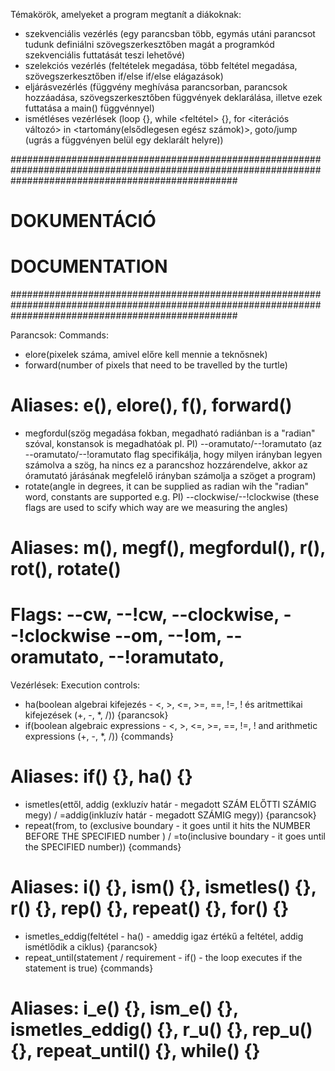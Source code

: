 Témakörök, amelyeket a program megtanít a diákoknak:

- szekvenciális vezérlés (egy parancsban több, egymás utáni parancsot tudunk definiálni szövegszerkesztőben magát a programkód szekvenciális futtatását teszi lehetővé)
- szelekciós vezérlés (feltételek megadása, több feltétel megadása, szövegszerkesztőben if/else if/else elágazások)
- eljárásvezérlés (függvény meghívása parancsorban, parancsok hozzáadása, szövegszerkesztőben függvények deklarálása, illetve ezek futtatása a main() függvénnyel)
- ismétléses vezérlések (loop {}, while <feltétel> {}, for <iterációs változó> in <tartomány(elsődlegesen egész számok)>, goto/jump (ugrás a függvényen belül egy deklarált helyre))

#########################################################################################################################################################
# DOKUMENTÁCIÓ
# DOCUMENTATION
#########################################################################################################################################################

Parancsok:
Commands:

- elore(pixelek száma, amivel előre kell mennie a teknősnek)
- forward(number of pixels that need to be travelled by the turtle)
# Aliases: e(), elore(), f(), forward()

- megfordul(szög megadása fokban, megadható radiánban is a "radian" szóval, konstansok is megadhatóak pl. PI) --oramutato/--!oramutato (az --oramutato/--!oramutato flag specifikálja,
  hogy milyen irányban legyen számolva a szög, ha nincs ez a parancshoz hozzárendelve, akkor az óramutató járásának megfelelő irányban számolja a szöget a program)
- rotate(angle in degrees, it can be supplied as radian wih the "radian" word, constants are supported e.g. PI) --clockwise/--!clockwise (these flags are used to scify which way are we measuring the angles)
# Aliases: m(), megf(), megfordul(), r(), rot(), rotate()
# Flags: --cw, --!cw, --clockwise, --!clockwise --om, --!om, --oramutato, --!oramutato, 

Vezérlések:
Execution controls:

- ha(boolean algebrai kifejezés - <, >, <=, >=, ==, !=, ! és aritmettikai kifejezések (+, -, *, /)) {parancsok}
- if(boolean algebraic expressions - <, >, <=, >=, ==, !=, ! and arithmetic expressions (+, -, *, /)) {commands}
# Aliases: if() {}, ha() {}

- ismetles(ettől, addig (exkluzív határ - megadott SZÁM ELŐTTI SZÁMIG megy) / =addig(inkluzív határ - megadott SZÁMIG megy)) {parancsok}
- repeat(from, to (exclusive boundary - it goes until it hits the NUMBER BEFORE THE SPECIFIED number ) / =to(inclusive boundary - it goes until the SPECIFIED number)) {commands}
# Aliases: i() {}, ism() {}, ismetles() {}, r() {}, rep() {}, repeat() {}, for() {}

- ismetles_eddig(feltétel - ha() - ameddig igaz értékű a feltétel, addig ismétlődik a ciklus) {parancsok}
- repeat_until(statement / requirement - if() - the loop executes if the statement is true) {commands}
# Aliases: i_e() {}, ism_e() {}, ismetles_eddig() {}, r_u() {}, rep_u() {}, repeat_until() {}, while() {}

